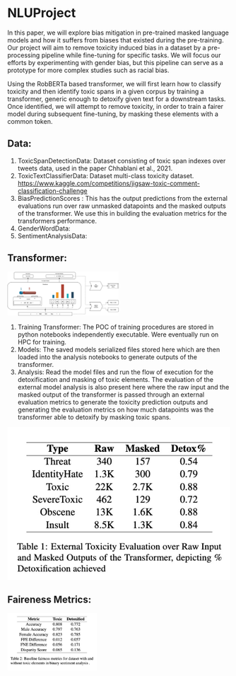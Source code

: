 # NLUProject
In this paper, we will explore bias mitigation in pre-trained masked language models and how it suffers from biases that existed during the pre-training. Our project will aim to remove toxicity induced bias in a dataset by a pre-processing pipeline while fine-tuning for specific tasks. We will focus our efforts by experimenting with gender bias, but this pipeline can serve as a prototype for more complex studies such as racial bias.

Using the RobBERTa based transformer, we will first learn how to classify toxicity and then identify toxic spans in a given corpus by training a transformer, generic enough to detoxify given text for a  downstream tasks.  Once identified, we will attempt to remove toxicity, in order to train a fairer model during subsequent fine-tuning, by masking these elements with a common token.

## Data:
1. ToxicSpanDetectionData: Dataset consisting of toxic span indexes over tweets data, used in the paper Chhablani et al., 2021.
2. ToxicTextClassifierData: Dataset multi-class toxicity dataset. https://www.kaggle.com/competitions/jigsaw-toxic-comment-classification-challenge
3. BiasPredictionScores : This has the output predictions from the external evaluations run over raw unmasked datapoints and the masked outputs of the transformer. We use this in building the evaluation metrics for the transformers performance.
4. GenderWordData: 
5. SentimentAnalysisData:

## Transformer: 
<img src="https://github.com/nishithsharma9/NLUProject/blob/0c40c0d102f1d4bc26e90e927d976ca4b195f1ce/Images/transformer.jpg" width="50%" height="50%"><br>
1. Training Transformer: The POC of training procedures are stored in python notebooks independently executable. Were eventually run on HPC for training.
2. Models: The saved models serialized files stored here which are then loaded into the analysis notebooks to generate outputs of the transformer.
3. Analysis: Read the model files and run the flow of execution for the detoxification and masking of toxic elements. The evaluation of the external model analysis is also present here where the raw input and the masked output of the transformer is passed through an external evaluation metrics to generate the toxicity prediction outputs and generating the evaluation metrics on how much datapoints was the transformer able to detoxify by masking toxic spans.

<img src="https://github.com/nishithsharma9/NLUProject/blob/0c40c0d102f1d4bc26e90e927d976ca4b195f1ce/Images/DetoxificationEvaluation.jpg" width="400%" height="40%"><br>

## Faireness Metrics:
<img src="https://github.com/nishithsharma9/NLUProject/blob/0c40c0d102f1d4bc26e90e927d976ca4b195f1ce/Images/FairnessMetrics.jpg" width="40%" height="40%"><br>
